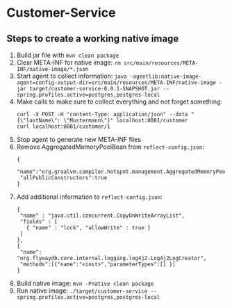 # Customer-Service

## Steps to create a working native image

1. Build jar file with `mvn clean package`
1. Clear META-INF for native image: `rm src/main/resources/META-INF/native-image/*.json`
1. Start agent to collect information: `java -agentlib:native-image-agent=config-output-dir=src/main/resources/META-INF/native-image -jar target/customer-service-0.0.1-SNAPSHOT.jar --spring.profiles.active=postgres,postgres-local`
1. Make calls to make sure to collect everything and not forget something: 
    ```
   curl -X POST -H "content-Type: application/json" --data "{\"lastName\": \"Mustermann\"}" localhost:8081/customer
   curl localhost:8081/customer/1
   ```
1. Stop agent to generate new META-INF files
1. Remove AggregatedMemoryPoolBean from `reflect-config.json`:
    ```
   {
     "name":"org.graalvm.compiler.hotspot.management.AggregatedMemoryPoolBean",
     "allPublicConstructors":true
   }
   ```
1. Add additional information to `reflect-config.json`:
    ```
   {
     "name" : "java.util.concurrent.CopyOnWriteArrayList",
     "fields" : [
       { "name" : "lock", "allowWrite" : true }
     ]
   },
   {
     "name": "org.flywaydb.core.internal.logging.log4j2.Log4j2LogCreator",
     "methods":[{"name":"<init>","parameterTypes":[] }]
   }
   ```
1. Build native image: `mvn -Pnative clean package`
1. Run native image: `./target/customer-service --spring.profiles.active=postgres,postgres-local`